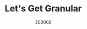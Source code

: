 ---
layout: article
title: Let's Get Granular
description: An interactive visualisation of Venmo networks.
date: 202002
tags: [code, data]
image: /assets/img/letsgetgranular/letsgetgranular.jpg
image-square: /assets/img/letsgetgranular/letsgetgranular-1000.jpg
image-alt: A web of nodes and links between names in a network, with a graph on the side showing a breakdown of the transactions between two people.
platforms: [["https://letsgetgranular.surge.sh", "Website"], ["https://medium.com/@bookwormgirl910/lets-get-granular-a-venmo-intervention-a57872806ae6", "Write-up"], ["https://github.com/whykatherine/letsgetgranular", "GitHub"]]
---